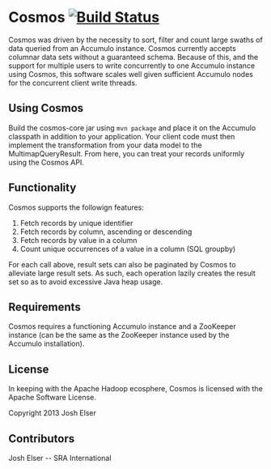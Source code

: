 Cosmos [![Build Status](https://travis-ci.org/joshelser/cosmos.png)](https://travis-ci.org/joshelser/cosmos.png)
========

Cosmos was driven by the necessity to sort, filter and count large swaths of 
data queried from an Accumulo instance. Cosmos currently accepts columnar data sets
without a guaranteed schema. Because of this, and the support for multiple users 
to write concurrently to one Accumulo instance using Cosmos, this software scales 
well given sufficient Accumulo nodes for the concurrent client write threads.

## Using Cosmos

Build the cosmos-core jar using `mvn package` and place it on the Accumulo classpath
in addition to your application. Your client code must then implement the transformation
from your data model to the MultimapQueryResult. From here, you can treat your records 
uniformly using the Cosmos API.


## Functionality

Cosmos supports the followign features:

1. Fetch records by unique identifier
2. Fetch records by column, ascending or descending
3. Fetch records by value in a column
4. Count unique occurrences of a value in a column (SQL groupby)

For each call above, result sets can also be paginated by Cosmos to alleviate large result sets. 
As such, each operation lazily creates the result set so as to avoid excessive Java heap usage.

## Requirements

Cosmos requires a functioning Accumulo instance and a ZooKeeper instance (can be the same as the 
ZooKeeper instance used by the Accumulo installation).

## License

In keeping with the Apache Hadoop ecosphere, Cosmos is licensed with the Apache Software License.

Copyright 2013 Josh Elser

## Contributors

Josh Elser -- SRA International
